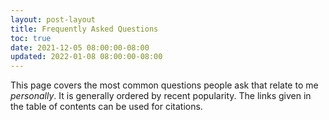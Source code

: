 ```yaml
---
layout: post-layout
title: Frequently Asked Questions
toc: true
date: 2021-12-05 08:00:00-08:00
updated: 2022-01-08 08:00:00-08:00
---
```


This page covers the most common questions people ask that relate to me *personally*.
It is generally ordered by recent popularity.
The links given in the table of contents can be used for citations.
